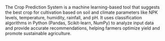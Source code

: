 The Crop Prediction System is a machine learning-based tool that suggests the best crop for cultivation based on soil and climate parameters like NPK levels, temperature, humidity, rainfall, and pH. 
It uses classification algorithms in Python (Pandas, Scikit-learn, NumPy) to analyze input data and provide accurate recommendations, helping farmers optimize yield and promote sustainable agriculture.
